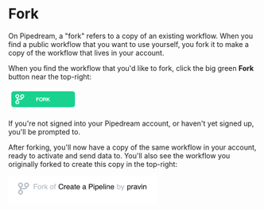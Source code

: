 # Fork

On Pipedream, a "fork" refers to a copy of an existing workflow. When you find a public workflow that you want to use yourself, you fork it to make a copy of the workflow that lives in your account.

When you find the workflow that you'd like to fork, click the big green **Fork** button near the top-right:

<div>
<img alt="Fork button" src="./images/fork.png">
</div>

If you're not signed into your Pipedream account, or haven't yet signed up, you'll be prompted to.

After forking, you'll now have a copy of the same workflow in your account, ready to activate and send data to. You'll also see the workflow you originally forked to create this copy in the top-right:

<div>
<img alt="Fork of original workflow" width="300" src="./images/fork-of.png">
</div>

<Footer />
